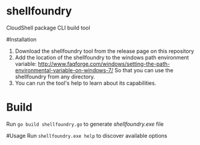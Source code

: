 # shellfoundry
CloudShell package CLI build tool

#Installation
1. Download the shellfoundry tool from the release page on this repository
2. Add the location of the shellfoundry to the windows path environment variable: http://www.faqforge.com/windows/setting-the-path-environmental-variable-on-windows-7/
So that you can use the shellfoundry from any directory. 
3. You can run the tool's help to learn about its capabilities.
# Build
Run `go build shellfoundry.go` to generate *shellfoundry.exe* file

#Usage
Run `shellfoundry.exe help` to discover available options



